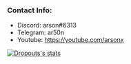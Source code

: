 ### Contact Info:
- Discord: arson#6313
- Telegram: ar50n
- Youtube: https://youtube.com/arsonx
</a>
</a>
<a href="https://github.com/iarson
  <img align="center" src="https://github-readme-stats.vercel.app/api?username=iarson&show_icons=true&include_all_commits=true&show_icons=true&title_color=fff&icon_color=79ff97&text_color=9f9f9f&bg_color=151515" alt="Arson's stats" /><a href="https://youtube.com/arsonx">
  <img align="center" src="https://github-readme-stats.vercel.app/api?username=iarson&show_icons=true&include_all_commits=true&show_icons=true&title_color=fff&icon_color=79ff97&text_color=9f9f9f&bg_color=151515" alt="Dropouts's stats" />
